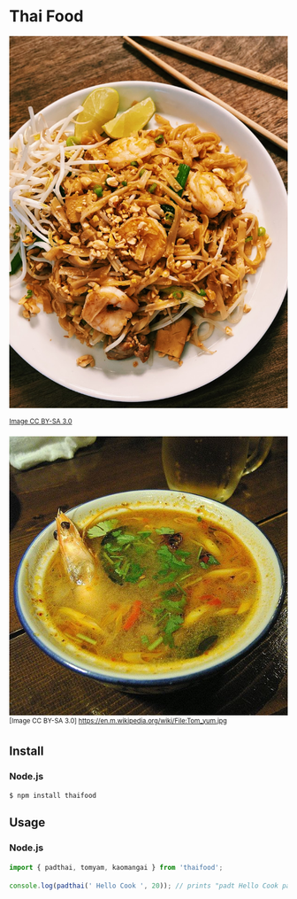 # Thai Food

![Pad Thai](padthai.jpg)

<sup>[Image CC BY-SA 3.0](https://lh6.googleusercontent.com/ZXUp_utp_lJJGF70BC5KtJWeJhRKQbThT3pU-8fOi5DnQshT0b4tsQEWsMSIVRoQ13aX_FXgTZBaZNrmwyT5I8yn9l_0ftxDyOSLaWG62xoVyIt7wLYmj_OcVB4AMoRvrB02IRyK)</sup>

![Tom Yam](tomyam.jpg)
<sup>[Image CC BY-SA 3.0]
https://en.m.wikipedia.org/wiki/File:Tom_yum.jpg</sup>

## Install

### Node.js

```
$ npm install thaifood
```

## Usage

### Node.js

```javascript
import { padthai, tomyam, kaomangai } from 'thaifood';

console.log(padthai(' Hello Cook ', 20)); // prints "padt Hello Cook padt"
```

